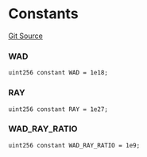 # Constants
[Git Source](https://github.com/Ammalgam-Protocol/core-v1/blob/922bb12a291a5f6729dd85abc24fc6fec504a108/contracts/libraries/MathLib.sol)

### WAD

```solidity
uint256 constant WAD = 1e18;
```

### RAY

```solidity
uint256 constant RAY = 1e27;
```

### WAD_RAY_RATIO

```solidity
uint256 constant WAD_RAY_RATIO = 1e9;
```

